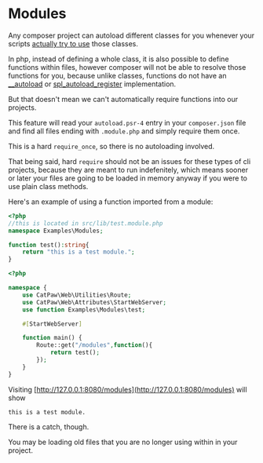 # Modules

Any composer project can autoload different classes for you whenever your scripts <u>actually try to use</u> those classes.


In php, instead of defining a whole class, it is also possible to define functions within files, however composer will not be able to resolve those functions for you, because unlike classes, functions do not have an [__autoload](https://www.php.net/manual/en/function.autoload.php) or [spl_autoload_register](https://www.php.net/manual/en/function.spl-autoload-register.php) implementation.


But that doesn't mean we can't automatically require functions into our projects.

This feature will read your ```autoload.psr-4``` entry in your ```composer.json``` file and find all files ending with ```.module.php``` and simply require them once.

This is a hard ```require_once```, so there is no autoloading involved.

That being said, hard ```require``` should not be an issues for these types of cli projects, because they are meant to run indefenitely, which means sooner or later your files are going to be loaded in memory anyway if you were to use plain class methods.

Here's an example of using a function imported from a module:

```php
<?php
//this is located in src/lib/test.module.php
namespace Examples\Modules;

function test():string{
    return "this is a test module.";
}
```
```php
<?php

namespace {
    use CatPaw\Web\Utilities\Route;
    use CatPaw\Web\Attributes\StartWebServer;
    use function Examples\Modules\test;

    #[StartWebServer]

    function main() {
        Route::get("/modules",function(){
            return test();
        });
    }
}
```

Visiting [http://127.0.0.1:8080/modules](http://127.0.0.1:8080/modules) will show
```text
this is a test module.
```

There is a catch, though.

You may be loading old files that you are no longer using within in your project.